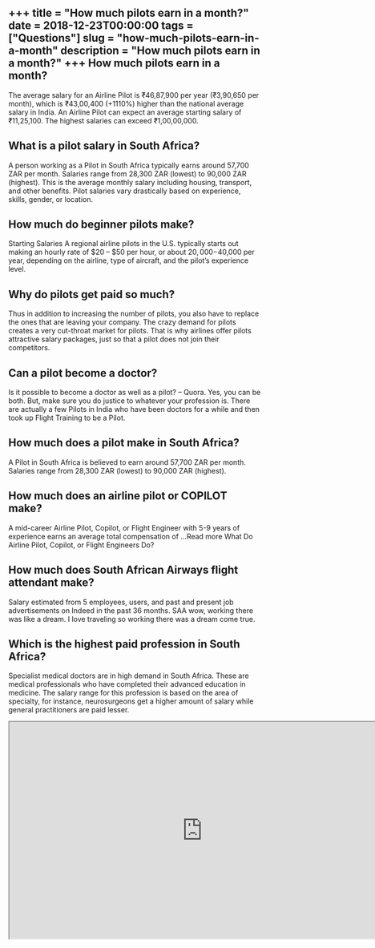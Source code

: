 +++
title = "How much pilots earn in a month?"
date = 2018-12-23T00:00:00
tags = ["Questions"]
slug = "how-much-pilots-earn-in-a-month"
description = "How much pilots earn in a month?"
+++
How much pilots earn in a month?
--------------------------------

The average salary for an Airline Pilot is ₹46,87,900 per year (₹3,90,650 per month), which is ₹43,00,400 (+1110%) higher than the national average salary in India. An Airline Pilot can expect an average starting salary of ₹11,25,100. The highest salaries can exceed ₹1,00,00,000.

What is a pilot salary in South Africa?
---------------------------------------

A person working as a Pilot in South Africa typically earns around 57,700 ZAR per month. Salaries range from 28,300 ZAR (lowest) to 90,000 ZAR (highest). This is the average monthly salary including housing, transport, and other benefits. Pilot salaries vary drastically based on experience, skills, gender, or location.

How much do beginner pilots make?
---------------------------------

Starting Salaries A regional airline pilots in the U.S. typically starts out making an hourly rate of $20 – $50 per hour, or about $20,000-$40,000 per year, depending on the airline, type of aircraft, and the pilot’s experience level.

Why do pilots get paid so much?
-------------------------------

Thus in addition to increasing the number of pilots, you also have to replace the ones that are leaving your company. The crazy demand for pilots creates a very cut-throat market for pilots. That is why airlines offer pilots attractive salary packages, just so that a pilot does not join their competitors.

Can a pilot become a doctor?
----------------------------

Is it possible to become a doctor as well as a pilot? – Quora. Yes, you can be both. But, make sure you do justice to whatever your profession is. There are actually a few Pilots in India who have been doctors for a while and then took up Flight Training to be a Pilot.

How much does a pilot make in South Africa?
-------------------------------------------

A Pilot in South Africa is believed to earn around 57,700 ZAR per month. Salaries range from 28,300 ZAR (lowest) to 90,000 ZAR (highest).

How much does an airline pilot or COPILOT make?
-----------------------------------------------

A mid-career Airline Pilot, Copilot, or Flight Engineer with 5-9 years of experience earns an average total compensation of …Read more What Do Airline Pilot, Copilot, or Flight Engineers Do?

How much does South African Airways flight attendant make?
----------------------------------------------------------

Salary estimated from 5 employees, users, and past and present job advertisements on Indeed in the past 36 months. SAA wow, working there was like a dream. I love traveling so working there was a dream come true.

Which is the highest paid profession in South Africa?
-----------------------------------------------------

Specialist medical doctors are in high demand in South Africa. These are medical professionals who have completed their advanced education in medicine. The salary range for this profession is based on the area of specialty, for instance, neurosurgeons get a higher amount of salary while general practitioners are paid lesser.

<iframe allow="accelerometer; autoplay; clipboard-write; encrypted-media; gyroscope; picture-in-picture" allowfullscreen="" class="__youtube_prefs__  epyt-is-override  no-lazyload" data-no-lazy="1" data-origheight="433" data-origwidth="770" data-skipgform_ajax_framebjll="" height="433" id="_ytid_55541" loading="lazy" src="https://www.youtube.com/embed/162pag-4QGs?enablejsapi=1&autoplay=0&cc_load_policy=0&cc_lang_pref=&iv_load_policy=1&loop=0&modestbranding=0&rel=1&fs=1&playsinline=0&autohide=2&theme=dark&color=red&controls=1&" title="YouTube player" width="770"></iframe>